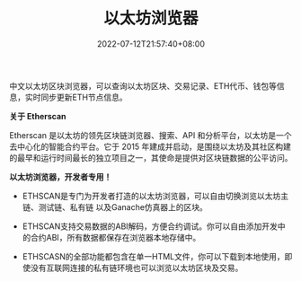 ﻿---
weight: 
title: "以太坊浏览器"
description: "中文以太坊区块浏览器，可以查询以太坊区块、交易记录、ETH代币、钱包等信息，实时同步更新ETH节点信息"
date: 2022-07-12T21:57:40+08:00
lastmod: 2022-07-12T16:45:40+08:00
draft: false
authors: ["yangsi"]
featuredImage: "yitaifangliulanqi.png"
link: "http://etherscan.io/   https://cn.etherscan.com/aboutus"
tags: ["区块链浏览器","以太坊浏览器"]
categories: ["navigation"]
navigation: ["区块链浏览器"]
lightgallery: true
toc: true
pinned: false
recommend: false
recommend1: false
---
中文以太坊区块浏览器，可以查询以太坊区块、交易记录、ETH代币、钱包等信息，实时同步更新ETH节点信息。

**关于 Etherscan**

Etherscan 是以太坊的领先区块链浏览器、搜索、API 和分析平台，以太坊是一个去中心化的智能合约平台。它于 2015 年建成并启动，是围绕以太坊及其社区构建的最早和运行时间最长的独立项目之一，其使命是提供对区块链数据的公平访问。

**以太坊浏览器，开发者专用！**

- ETHSCAN是专门为开发者打造的以太坊浏览器，可以自由切换浏览以太坊主链、测试链、私有链 以及Ganache仿真器上的区块。

- ETHSCAN支持交易数据的ABI解码，方便合约调试。你可以自由添加开发中的合约ABI，所有数据都保存在浏览器本地存储中。

- ETHSCASN的全部功能都包含在单一HTML文件，你可以下载到本地使用，即使没有互联网连接的私有链环境也可以浏览以太坊区块及交易。

